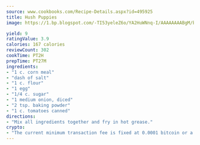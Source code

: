 ```yaml
---
source: www.cookbooks.com/Recipe-Details.aspx?id=495925
title: Hush Puppies
image: https://1.bp.blogspot.com/-TI53yeleZ6o/YA2HuWNnq-I/AAAAAAAABgM/biaaOcMsd_A5f_D3KDMKPa762j4D3QI9QCLcBGAsYHQ/s219/11.png

yield: 9
ratingValue: 3.9
calories: 167 calories
reviewCount: 302
cookTime: PT2H
prepTime: PT27M
ingredients:
- "1 c. corn meal"
- "dash of salt"
- "1 c. flour"
- "1 egg"
- "1/4 c. sugar"
- "1 medium onion, diced"
- "2 tsp. baking powder"
- "1 c. tomatoes canned"
directions:
- "Mix all ingredients together and fry in hot grease."
crypto:
- "The current minimum transaction fee is fixed at 0.0001 bitcoin or a tenth of a millibitcoin per kilobyte, recently decreased from one millibitcoin."
---
```

